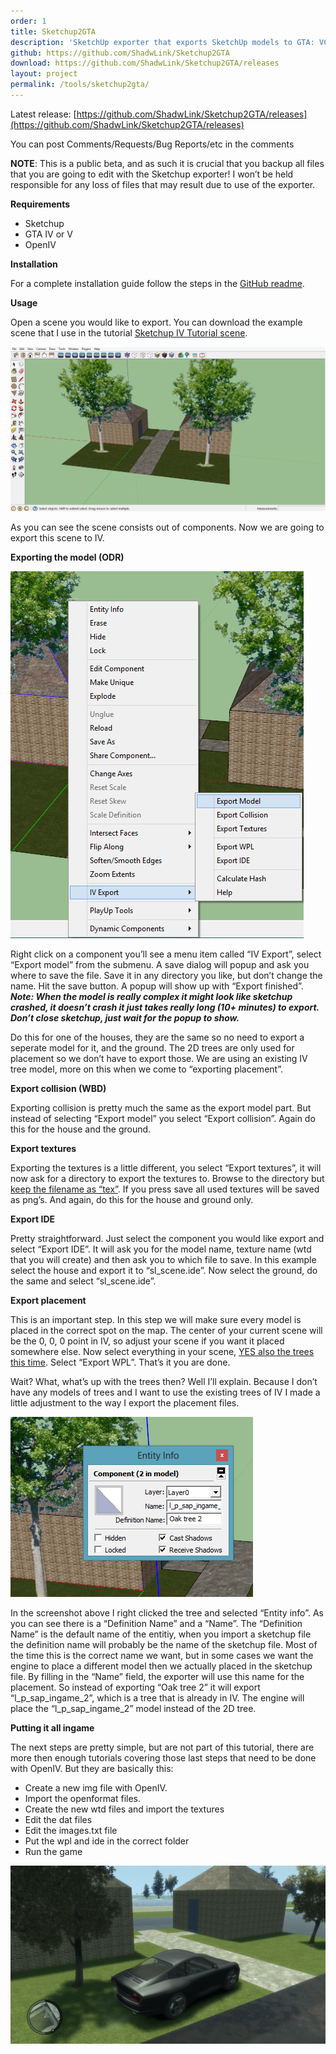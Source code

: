 ```yaml
---
order: 1
title: Sketchup2GTA
description: 'SketchUp exporter that exports SketchUp models to GTA: VC, IV and V.'
github: https://github.com/ShadwLink/Sketchup2GTA
download: https://github.com/ShadwLink/Sketchup2GTA/releases
layout: project
permalink: /tools/sketchup2gta/
---
```


Latest release: [https://github.com/ShadwLink/Sketchup2GTA/releases](https://github.com/ShadwLink/Sketchup2GTA/releases)  

You can post Comments/Requests/Bug Reports/etc in the comments

**NOTE**: This is a public beta, and as such it is crucial that you backup all files that you are going to edit with the Sketchup exporter! I won’t be held responsible for any loss of files that may result due to use of the exporter.

**Requirements**

- Sketchup
- GTA IV or V
- OpenIV

**Installation**

For a complete installation guide follow the steps in the [GitHub readme](https://github.com/ShadwLink/Sketchup2IV#setup).

**Usage**

Open a scene you would like to export. You can download the example scene that I use in the tutorial [Sketchup IV Tutorial scene](/assets/downloads/TUTSCENE.rar).

[![](/assets/images/sketchup2gta/sl_export_screen1.png "sl_export_screen1")](sl_export_screen1.png)

As you can see the scene consists out of components. Now we are going to export this scene to IV.

**Exporting the model (ODR)**

[![](/assets/images/sketchup2gta/sl_export_screen2.png "sl_export_screen2")](sl_export_screen2.png)

Right click on a component you’ll see a menu item called “IV Export”, select “Export model” from the submenu. A save dialog will popup and ask you where to save the file. Save it in any directory you like, but don’t change the name. Hit the save button. A popup will show up with “Export finished”. ***Note: When the model is really complex it might look like sketchup crashed, it doesn’t crash it just takes really long (10+ minutes) to export. Don’t close sketchup, just wait for the popup to show.***

Do this for one of the houses, they are the same so no need to export a seperate model for it, and the ground. The 2D trees are only used for placement so we don’t have to export those. We are using an existing IV tree model, more on this when we come to “exporting placement”.

**Export collision (WBD)**

Exporting collision is pretty much the same as the export model part. But instead of selecting “Export model” you select “Export collision”. Again do this for the house and the ground.

**Export textures**

Exporting the textures is a little different, you select “Export textures”, it will now ask for a directory to export the textures to. Browse to the directory but <span style="text-decoration: underline;">keep the filename as “tex”</span>. If you press save all used textures will be saved as png’s. And again, do this for the house and ground only.

**Export IDE**

Pretty straightforward. Just select the component you would like export and select “Export IDE”. It will ask you for the model name, texture name (wtd that you will create) and then ask you to which file to save. In this example select the house and export it to “sl\_scene.ide”. Now select the ground, do the same and select “sl\_scene.ide”.

**Export placement**

This is an important step. In this step we will make sure every model is placed in the correct spot on the map. The center of your current scene will be the 0, 0, 0 point in IV, so adjust your scene if you want it placed somewhere else. Now select everything in your scene, <span style="text-decoration: underline;">YES also the trees this time</span>. Select “Export WPL”. That’s it you are done.

Wait? What, what’s up with the trees then? Well I’ll explain. Because I don’t have any models of trees and I want to use the existing trees of IV I made a little adjustment to the way I export the placement files.

[![](/assets/images/sketchup2gta/sl_export_screen3.png "sl_export_screen3")](sl_export_screen3.png)

In the screenshot above I right clicked the tree and selected “Entity info”. As you can see there is a “Definition Name” and a “Name”. The “Definition Name” is the default name of the entitiy, when you import a sketchup file the definition name will probably be the name of the sketchup file. Most of the time this is the correct name we want, but in some cases we want the engine to place a different model then we actually placed in the sketchup file. By filling in the “Name” field, the exporter will use this name for the placement. So instead of exporting “Oak tree 2” it will export “l\_p\_sap\_ingame\_2”, which is a tree that is already in IV. The engine will place the “l\_p\_sap\_ingame\_2” model instead of the 2D tree.

**Putting it all ingame**

The next steps are pretty simple, but are not part of this tutorial, there are more then enough tutorials covering those last steps that need to be done with OpenIV. But they are basically this:

- Create a new img file with OpenIV.
- Import the openformat files.
- Create the new wtd files and import the textures
- Edit the dat files
- Edit the images.txt file
- Put the wpl and ide in the correct folder
- Run the game

[![](/assets/images/sketchup2gta/sl_export_screen4.png "sl_export_screen4")](sl_export_screen4.png)